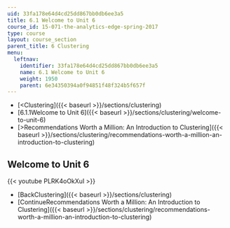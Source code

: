 ```yaml
---
uid: 33fa178e64d4cd25dd867bb0db6ee3a5
title: 6.1 Welcome to Unit 6
course_id: 15-071-the-analytics-edge-spring-2017
type: course
layout: course_section
parent_title: 6 Clustering
menu:
  leftnav:
    identifier: 33fa178e64d4cd25dd867bb0db6ee3a5
    name: 6.1 Welcome to Unit 6
    weight: 1950
    parent: 6e34350394a0f94851f48f324b5f657f
---
```


*   [<Clustering]({{< baseurl >}}/sections/clustering)
*   [6.1.1Welcome to Unit 6]({{< baseurl >}}/sections/clustering/welcome-to-unit-6)
*   [\>Recommendations Worth a Million: An Introduction to Clustering]({{< baseurl >}}/sections/clustering/recommendations-worth-a-million-an-introduction-to-clustering)

Welcome to Unit 6
-----------------

{{< youtube PLRK4oOkXuI >}}

*   [BackClustering]({{< baseurl >}}/sections/clustering)
*   [ContinueRecommendations Worth a Million: An Introduction to Clustering]({{< baseurl >}}/sections/clustering/recommendations-worth-a-million-an-introduction-to-clustering)